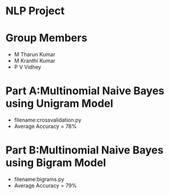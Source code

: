 # NLP Project
# Group Members
* M Tharun Kumar
* M Kranthi Kumar
* P V Vidhey

# Part A:Multinomial Naive Bayes using Unigram Model
* filename:crossvalidation.py
* Average Accuracy = 78%

# Part B:Multinomial Naive Bayes using Bigram Model
* filename:bigrams.py
* Average Accuracy = 79%


